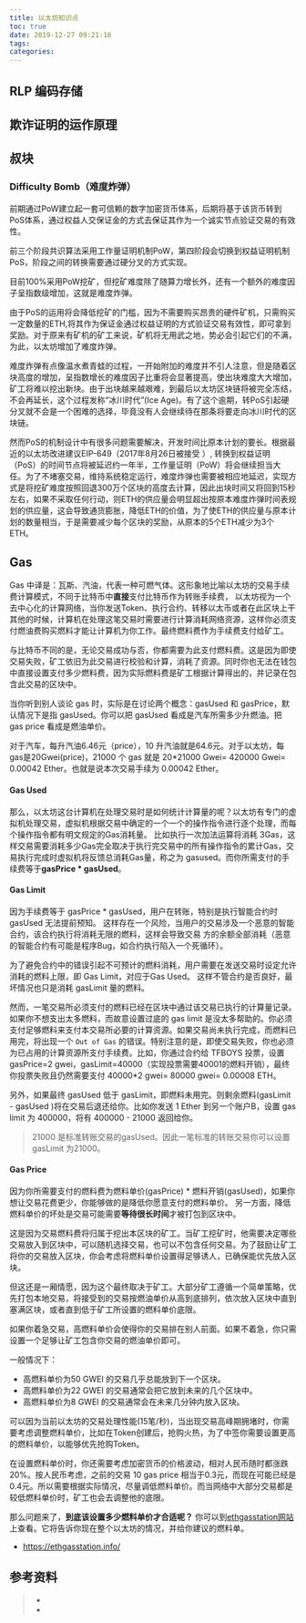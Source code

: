 ```yaml
---
title: 以太坊知识点
toc: true
date: 2019-12-27 09:21:16
tags:
categories:
---
```



## RLP 编码存储

## 欺诈证明的运作原理

## 叔块

### Difficulty Bomb（难度炸弹）
前期通过PoW建立起一套可信赖的数字加密货币体系，后期将基于该货币转到PoS体系，通过权益人交保证金的方式去保证其作为一个诚实节点验证交易的有效性。

前三个阶段共识算法采用工作量证明机制PoW，第四阶段会切换到权益证明机制PoS，阶段之间的转换需要通过硬分叉的方式实现。

目前100%采用PoW挖矿，但挖矿难度除了随算力增长外，还有一个额外的难度因子呈指数级增加，这就是难度炸弹。

由于PoS的运用将会降低挖矿的门槛，因为不需要购买昂贵的硬件矿机，只需购买一定数量的ETH,将其作为保证金通过权益证明的方式验证交易有效性，即可拿到奖励。对于原来有矿机的矿工来说，矿机将无用武之地，势必会引起它们的不满，为此，以太坊增加了难度炸弹。

难度炸弹有点像温水煮青蛙的过程，一开始附加的难度并不引人注意，但是随着区块高度的增加，呈指数增长的难度因子比重将会显著提高，使出块难度大大增加，矿工将难以挖出新块。由于出块越来越艰难，到最后以太坊区块链将被完全冻结，不会再延长，这个过程发称“冰川时代”(Ice Age)。有了这个逾期，转PoS引起硬分叉就不会是一个困难的选择，毕竟没有人会继续待在那条将要走向冰川时代的区块链。

然而PoS的机制设计中有很多问题需要解决，开发时间比原本计划的要长。根据最近的以太坊改进建议EIP-649（2017年8月26日被接受 ）, 转换到权益证明（PoS）的时间节点将被延迟约一年半，工作量证明（PoW）将会继续担当大任。为了不堵塞交易，维持系统稳定运行，难度炸弹也需要被相应地延迟，实现方式是将挖矿难度按照回退300万个区块的高度去计算，因此出块时间又将回到15秒左右，如果不采取任何行动，则ETH的供应量会明显超出按原本难度炸弹时间表规划的供应量，这会导致通货膨胀，降低ETH的价值，为了使ETH的供应量与原本计划的数量相当，于是需要减少每个区块的奖励，从原本的5个ETH减少为3个ETH。



## Gas

Gas 中译是：瓦斯、汽油，代表一种可燃气体。这形象地比喻以太坊的交易手续费计算模式，不同于比特币中**直接**支付比特币作为转账手续费， 以太坊视为一个去中心化的计算网络，当你发送Token、执行合约、转移以太币或者在此区块上干其他的时候，计算机在处理这笔交易时需要进行计算消耗网络资源，这样你必须支付燃油费购买燃料才能让计算机为你工作。最终燃料费作为手续费支付给矿工。

与比特币不同的是，无论交易成功与否，你都需要为此支付燃料费。这是因为即使交易失败，矿工依旧为此交易进行校验和计算，消耗了资源。同时你也无法在钱包中直接设置支付多少燃料费，因为实际燃料费是矿工根据计算得出的，并记录在包含此交易的区块中。

当你听到别人谈论 gas 时，实际是在讨论两个概念：gasUsed 和 gasPrice，默认情况下是指 gasUsed。你可以把 gasUsed 看成是汽车所需多少升燃油。把 gas price 看成是燃油单价。

对于汽车，每升汽油6.46元（price），10 升汽油就是64.6元。对于以太坊，每gas是20Gwei(price)，21000 个 gas 就是 20*21000 Gwei= 420000 Gwei= 0.00042 Ether。也就是说本次交易手续为 0.00042 Ether。

#### Gas Used

那么，以太坊这台计算机在处理交易时是如何统计计算量的呢？以太坊有专门的虚拟机处理交易，虚拟机根据交易中确定的一个一个的操作指令进行逐个处理，而每个操作指令都有明文规定的Gas消耗量。 比如执行一次加法运算将消耗 3Gas，这样交易需要消耗多少Gas完全取决于执行完交易中的所有操作指令的累计Gas，交易执行完成时虚拟机将反馈总消耗Gas量，称之为 gasused。而你所需支付的手续费等于**gasPrice \* gasUsed**。

#### Gas Limit

因为手续费等于 gasPrice * gasUsed，用户在转账，特别是执行智能合约时 gasUsed 无法提前预知。 这样存在一个风险，当用户的交易涉及一个恶意的智能合约，该合约执行将消耗无限的燃料，这样会导致交易 方的余额全部消耗（恶意的智能合约有可能是程序Bug，如合约执行陷入一个死循环）。

为了避免合约中的错误引起不可预计的燃料消耗，用户需要在发送交易时设定允许消耗的燃料上限，即 Gas Limit，对应于Gas Used。 这样不管合约是否良好，最坏情况也只是消耗 gasLimit 量的燃料。

然而，一笔交易所必须支付的燃料已经在区块中通过该交易已执行的计算量记录。如果你不想支出太多燃料，而故意设置过底的 gas limit 是没太多帮助的。你必须支付足够燃料来支付本交易所必要的计算资源。如果交易尚未执行完成，而燃料已用完，将出现一个 `Out of Gas` 的错误。特别注意的是，即使交易失败，你也必须为已占用的计算资源所支付手续费。比如，你通过合约给 TFBOYS 投票，设置 gasPrice=2 gwei，gasLimit=40000（实现投票需要40001的燃料开销），最终你投票失败且仍然需要支付 40000*2 gwei= 80000 gwei= 0.00008 ETH。

另外，如果最终 gasUsed 低于 gasLimit，即燃料未用完。则剩余燃料(gasLimit - gasUsed )将在交易后退还给你。比如你发送 1 Ether 到另一个账户B，设置 gas limit 为 400000，将有 400000 - 21000 返回给你。

> 21000 是标准转账交易的gasUsed。因此一笔标准的转账交易你可以设置 gasLimit 为21000。

#### Gas Price

因为你所需要支付的燃料费为燃料单价(gasPrice) * 燃料开销(gasUsed)，如果你想让交易花费更少，你能够做的是降低你愿意支付的燃料单价。 另一方面，降低燃料单价的坏处是交易可能需要**等待很长时间**才被打包到区块中。

这是因为交易燃料费将归属于挖出本区块的矿工。当矿工挖矿时，他需要决定哪些交易放入到区块中，可以随机选择交易，也可以不包含任何交易。为了鼓励让矿工将你的交易放入区块，你会考虑将燃料单价设置得足够诱人，已确保能优先放入区块。

但这还是一厢情愿，因为这个最终取决于矿工。大部分矿工遵循一个简单策略，优先打包本地交易，将接受到的交易按燃油单价从高到底排列，依次放入区块中直到塞满区块，或者直到低于矿工所设置的燃料单价底限。

如果你着急交易，高燃料单价会使得你的交易排在别人前面。如果不着急，你只需设置一个足够让矿工包含你交易的燃油单价即可。

一般情况下：

- 高燃料单价为50 GWEI 的交易几乎总能放到下一个区块。
- 高燃料单价为22 GWEI 的交易通常会把它放到未来的几个区块中。
- 高燃料单价为8 GWEI 的交易通常会在未来几分钟内放入区块。

可以因为当前以太坊的交易处理性能(15笔/秒)，当出现交易高峰期拥堵时，你需要考虑调整燃料单价，比如在Token创建后，抢购火热，为了中签你需要设置更高的燃料单价，以能够优先抢购Token。

在设置燃料单价时，你还需要考虑加密货币的价格波动，相对人民币随时都涨跌20%。按人民币考虑，之前的交易 10 gas price 相当于0.3元，而现在可能已经是0.4元。所以需要根据实际情况，尽量调低燃料单价。而当网络中大部分交易都是较低燃料单价时，矿工也会去调整他的底限。

那么问题来了，**到底该设置多少燃料单价才合适呢？** 你可以到[ethgasstation网站](http://ethgasstation.info/)上查看。它将告诉你现在整个以太坊的情况，并给你建议的燃料单。

- <https://ethgasstation.info/>



## 参考资料
> - []()
> - []()
